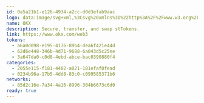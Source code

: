 ```yaml
---
id: 0a5a21b1-e126-4934-a2cc-d0d3efab9aac
logo: data:image/svg+xml,%3Csvg%20xmlns%3D%22http%3A%2F%2Fwww.w3.org%2F2000%2Fsvg%22%20width%3D%2248%22%20height%3D%2248%22%20fill%3D%22none%22%3E%3Cpath%20fill%3D%22%23fff%22%20d%3D%22M24%2048c13.255%200%2024-10.745%2024-24S37.255%200%2024%200%200%2010.745%200%2024s10.745%2024%2024%2024Z%22%2F%3E%3Cpath%20fill%3D%22%230D0B16%22%20d%3D%22M27.47%2020h-6.933a.533.533%200%200%200-.534.534v6.933c0%20.295.24.533.534.533h6.933a.533.533%200%200%200%20.533-.533v-6.933A.533.533%200%200%200%2027.47%2020Zm-8.003-8h-6.934a.533.533%200%200%200-.533.533v6.934c0%20.294.239.533.533.533h6.934a.533.533%200%200%200%20.533-.533v-6.934a.533.533%200%200%200-.533-.533Zm16%200h-6.934a.533.533%200%200%200-.533.533v6.934c0%20.294.239.533.533.533h6.934a.533.533%200%200%200%20.533-.533v-6.934a.533.533%200%200%200-.533-.533Zm-16%2016h-6.934a.533.533%200%200%200-.533.533v6.934c0%20.294.239.533.533.533h6.934a.533.533%200%200%200%20.533-.533v-6.934a.533.533%200%200%200-.533-.533Zm16%200h-6.934a.533.533%200%200%200-.533.533v6.934c0%20.294.239.533.533.533h6.934a.533.533%200%200%200%20.533-.533v-6.934a.533.533%200%200%200-.533-.533Z%22%2F%3E%3C%2Fsvg%3E
name: OKX
description: Secure, transfer, and swap stTokens.
link: https://www.okx.com/web3
tokens:
  - a6a0d098-e195-4176-89b4-dea6f421e44d
  - 62d6e448-346b-4d71-9688-6a043d5c25ee
  - 3a647da0-c0d8-4ebd-abce-bac0390880f4
categories:
  - 2055e115-f181-4402-a021-181efaf0fead
  - 0234b96a-17b5-4dd8-83c0-c099585371b6
networks:
  - 85d2c16e-7a34-4a16-8996-304b6673c6d0
ready: true
---
```

